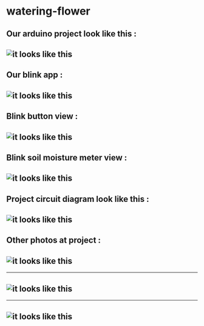 # watering-flower

Our arduino project look like this : 
---------------------------------------------------------------------
![it looks like this](https://github.com/edanurtosun/watering-flower/blob/master/project.jpeg)
---------------------------------------------------------------------

Our blink app :
---------------------------------------------------------------------
![it looks like this](https://github.com/edanurtosun/watering-flower/blob/master/blink-app.PNG)
---------------------------------------------------------------------

Blink button view : 
---------------------------------------------------------------------
![it looks like this](https://github.com/edanurtosun/watering-flower/blob/master/blink-app-3.PNG)
---------------------------------------------------------------------

Blink soil moisture meter view :
---------------------------------------------------------------------
![it looks like this](https://github.com/edanurtosun/watering-flower/blob/master/blink-app-2.PNG)
---------------------------------------------------------------------

Project circuit diagram look like this : 
---------------------------------------------------------------------
![it looks like this](https://github.com/edanurtosun/watering-flower/blob/master/circuit%20diagram.png)
---------------------------------------------------------------------

Other photos at project : 
---------------------------------------------------------------------
![it looks like this](https://github.com/edanurtosun/watering-flower/blob/master/project-2.jpeg)
---------------------------------------------------------------------

---------------------------------------------------------------------
![it looks like this](https://github.com/edanurtosun/watering-flower/blob/master/project-3.jpeg)
---------------------------------------------------------------------

---------------------------------------------------------------------
![it looks like this](https://github.com/edanurtosun/watering-flower/blob/master/project-4.jpeg)
---------------------------------------------------------------------


